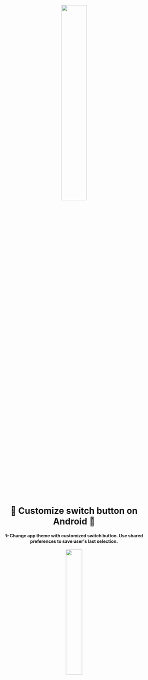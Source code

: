 
<p align="center">
<img src="https://user-images.githubusercontent.com/47380312/196031652-417eae5f-7a1d-487a-8a4c-8b84d05ddd12.png" width="40%"/>
</p>

<h1 align="center"> 🦄 Customize switch button on Android 🦄 </h1>

<h4 align="center"> ✨ Change app theme with customized switch button. Use shared preferences to save user's last selection. 
 </h4>

<!-- Medium URL here -->


<p align="center">
<img src="https://user-images.githubusercontent.com/47380312/196031513-889d6fae-42d0-4e12-9334-6df2ebf2b34a.gif" width="32%"/>
</p>

<!--
<h4 align="left">
  You can customize switch button step by step with
<a href="MEDIUM URL">Medium Blog!</a>
</h4></br>-->

